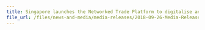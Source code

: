 ```yaml
---
title: Singapore launches the Networked Trade Platform to digitalise and streamline end-to-end trade processes  
file_url: /files/news-and-media/media-releases/2018-09-26-Media-Release.pdf
---
```


